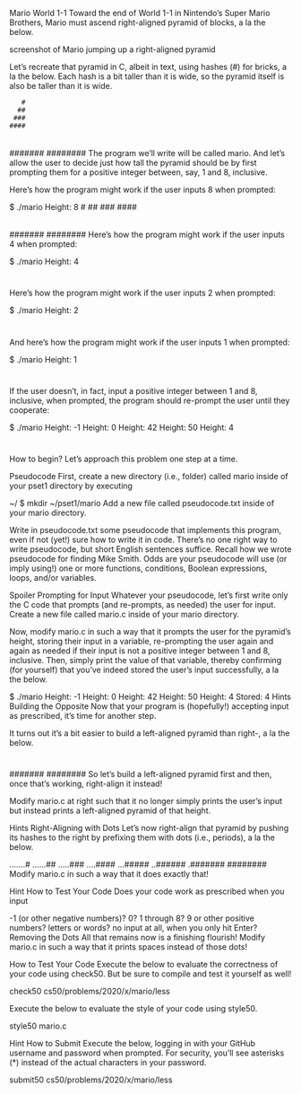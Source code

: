 Mario
World 1-1
Toward the end of World 1-1 in Nintendo’s Super Mario Brothers, Mario must ascend right-aligned pyramid of blocks, a la the below.

screenshot of Mario jumping up a right-aligned pyramid

Let’s recreate that pyramid in C, albeit in text, using hashes (#) for bricks, a la the below. Each hash is a bit taller than it is wide, so the pyramid itself is also be taller than it is wide.

       #
      ##
     ###
    ####
   #####
  ######
 #######
########
The program we’ll write will be called mario. And let’s allow the user to decide just how tall the pyramid should be by first prompting them for a positive integer between, say, 1 and 8, inclusive.

Here’s how the program might work if the user inputs 8 when prompted:

$ ./mario
Height: 8
       #
      ##
     ###
    ####
   #####
  ######
 #######
########
Here’s how the program might work if the user inputs 4 when prompted:

$ ./mario
Height: 4
   #
  ##
 ###
####
Here’s how the program might work if the user inputs 2 when prompted:

$ ./mario
Height: 2
 #
##
And here’s how the program might work if the user inputs 1 when prompted:

$ ./mario
Height: 1
#
If the user doesn’t, in fact, input a positive integer between 1 and 8, inclusive, when prompted, the program should re-prompt the user until they cooperate:

$ ./mario
Height: -1
Height: 0
Height: 42
Height: 50
Height: 4
   #
  ##
 ###
####
How to begin? Let’s approach this problem one step at a time.


Pseudocode
First, create a new directory (i.e., folder) called mario inside of your pset1 directory by executing

~/ $ mkdir ~/pset1/mario
Add a new file called pseudocode.txt inside of your mario directory.

Write in pseudocode.txt some pseudocode that implements this program, even if not (yet!) sure how to write it in code. There’s no one right way to write pseudocode, but short English sentences suffice. Recall how we wrote pseudocode for finding Mike Smith. Odds are your pseudocode will use (or imply using!) one or more functions, conditions, Boolean expressions, loops, and/or variables.

Spoiler
Prompting for Input
Whatever your pseudocode, let’s first write only the C code that prompts (and re-prompts, as needed) the user for input. Create a new file called mario.c inside of your mario directory.

Now, modify mario.c in such a way that it prompts the user for the pyramid’s height, storing their input in a variable, re-prompting the user again and again as needed if their input is not a positive integer between 1 and 8, inclusive. Then, simply print the value of that variable, thereby confirming (for yourself) that you’ve indeed stored the user’s input successfully, a la the below.

$ ./mario
Height: -1
Height: 0
Height: 42
Height: 50
Height: 4
Stored: 4
Hints
Building the Opposite
Now that your program is (hopefully!) accepting input as prescribed, it’s time for another step.

It turns out it’s a bit easier to build a left-aligned pyramid than right-, a la the below.

#
##
###
####
#####
######
#######
########
So let’s build a left-aligned pyramid first and then, once that’s working, right-align it instead!

Modify mario.c at right such that it no longer simply prints the user’s input but instead prints a left-aligned pyramid of that height.

Hints
Right-Aligning with Dots
Let’s now right-align that pyramid by pushing its hashes to the right by prefixing them with dots (i.e., periods), a la the below.

.......#
......##
.....###
....####
...#####
..######
.#######
########
Modify mario.c in such a way that it does exactly that!

Hint
How to Test Your Code
Does your code work as prescribed when you input

-1 (or other negative numbers)?
0?
1 through 8?
9 or other positive numbers?
letters or words?
no input at all, when you only hit Enter?
Removing the Dots
All that remains now is a finishing flourish! Modify mario.c in such a way that it prints spaces instead of those dots!

How to Test Your Code
Execute the below to evaluate the correctness of your code using check50. But be sure to compile and test it yourself as well!

check50 cs50/problems/2020/x/mario/less

Execute the below to evaluate the style of your code using style50.

style50 mario.c

Hint
How to Submit
Execute the below, logging in with your GitHub username and password when prompted. For security, you’ll see asterisks (*) instead of the actual characters in your password.

submit50 cs50/problems/2020/x/mario/less
